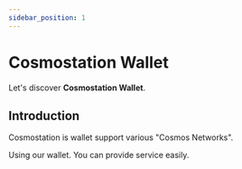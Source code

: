 ```yaml
---
sidebar_position: 1
---
```


# Cosmostation Wallet
Let's discover **Cosmostation Wallet**.


## Introduction

Cosmostation is wallet support various "Cosmos Networks".

Using our wallet. You can provide service easily.